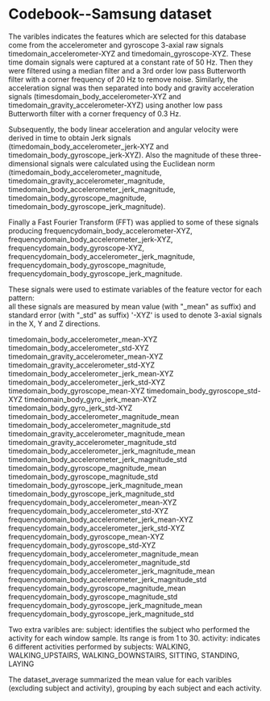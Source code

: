 Codebook--Samsung dataset
=================

The varibles indicates the features which are selected for this database come from the accelerometer and gyroscope 3-axial raw signals timedomain_accelerometer-XYZ and timedomain_gyroscope-XYZ. These time domain signals were captured at a constant rate of 50 Hz. Then they were filtered using a median filter and a 3rd order low pass Butterworth filter with a corner frequency of 20 Hz to remove noise. Similarly, the acceleration signal was then separated into body and gravity acceleration signals (timesdomain_body_accelerometer-XYZ and timedomain_gravity_accelerometer-XYZ) using another low pass Butterworth filter with a corner frequency of 0.3 Hz. 

Subsequently, the body linear acceleration and angular velocity were derived in time to obtain Jerk signals (timedomain_body_accelerometer_jerk-XYZ and timedomain_body_gyroscope_jerk-XYZ). Also the magnitude of these three-dimensional signals were calculated using the Euclidean norm (timedomain_body_accelerometer_magnitude, timedomain_gravity_accelerometer_magnitude, timedomain_body_accelerometer_jerk_magnitude, timedomain_body_gyroscope_magnitude, timedomain_body_gyroscope_jerk_magnitude). 

Finally a Fast Fourier Transform (FFT) was applied to some of these signals producing frequencydomain_body_accelerometer-XYZ, frequencydomain_body_accelerometer_jerk-XYZ, frequencydomain_body_gyroscope-XYZ, frequencydomain_body_accelerometer_jerk_magnitude, frequencydomain_body_gyroscope_magnitude, frequencydomain_body_gyroscope_jerk_magnitude. 

These signals were used to estimate variables of the feature vector for each pattern:  
all these signals are measured by mean value (with "_mean" as suffix) and standard error (with "_std" as suffix)
'-XYZ' is used to denote 3-axial signals in the X, Y and Z directions.

timedomain_body_accelerometer_mean-XYZ
timedomain_body_accelerometer_std-XYZ
timedomain_gravity_accelerometer_mean-XYZ
timedomain_gravity_accelerometer_std-XYZ
timedomain_body_accelerometer_jerk_mean-XYZ
timedomain_body_accelerometer_jerk_std-XYZ
timedomain_body_gyroscope_mean-XYZ
timedomain_body_gyroscope_std-XYZ
timedomain_body_gyro_jerk_mean-XYZ
timedomain_body_gyro_jerk_std-XYZ
timedomain_body_accelerometer_magnitude_mean
timedomain_body_accelerometer_magnitude_std
timedomain_gravity_accelerometer_magnitude_mean
timedomain_gravity_accelerometer_magnitude_std
timedomain_body_accelerometer_jerk_magnitude_mean
timedomain_body_accelerometer_jerk_magnitude_std
timedomain_body_gyroscope_magnitude_mean
timedomain_body_gyroscope_magnitude_std
timedomain_body_gyroscope_jerk_magnitude_mean
timedomain_body_gyroscope_jerk_magnitude_std
frequencydomain_body_accelerometer_mean-XYZ
frequencydomain_body_accelerometer_std-XYZ
frequencydomain_body_accelerometer_jerk_mean-XYZ
frequencydomain_body_accelerometer_jerk_std-XYZ
frequencydomain_body_gyroscope_mean-XYZ
frequencydomain_body_gyroscope_std-XYZ
frequencydomain_body_accelerometer_magnitude_mean
frequencydomain_body_accelerometer_magnitude_std
frequencydomain_body_accelerometer_jerk_magnitude_mean
frequencydomain_body_accelerometer_jerk_magnitude_std
frequencydomain_body_gyroscope_magnitude_mean
frequencydomain_body_gyroscope_magnitude_std
frequencydomain_body_gyroscope_jerk_magnitude_mean
frequencydomain_body_gyroscope_jerk_magnitude_std

Two extra varibles are:
subject: identifies the subject who performed the activity for each window sample. Its range is from 1 to 30.
activity: indicates 6 different activities performed by subjects: WALKING, WALKING_UPSTAIRS, WALKING_DOWNSTAIRS, SITTING, STANDING, LAYING

The dataset_average summarized the mean value for each varibles (excluding subject and activity), grouping by each subject and each activity. 




